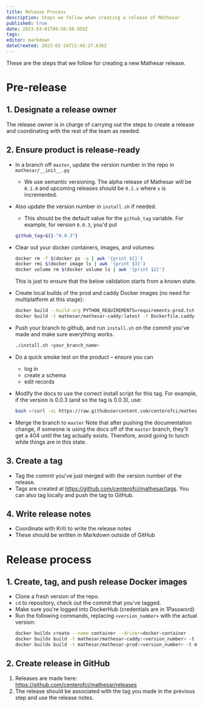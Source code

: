 ```yaml
---
title: Release Process
description: Steps we follow when creating a release of Mathesar
published: true
date: 2023-03-01T08:58:58.959Z
tags: 
editor: markdown
dateCreated: 2023-02-24T12:48:27.636Z
---
```


These are the steps that we follow for creating a new Mathesar release.

# Pre-release
## 1. Designate a release owner
The release owner is in charge of carrying out the steps to create a release and coordinating with the rest of the team as needed.

## 2. Ensure product is release-ready
- In a branch off `master`, update the version number in the repo in  `mathesar/__init__.py`
  - We use semantic versioning. The alpha release of Mathesar will be `0.1.0` and upcoming releases should be `0.1.x` where `x` is incremented.
- Also update the version number in `install.sh` if needed.
	- This should be the default value for the `github_tag` variable. For example, for version `0.0.3`, you'd put 
    ```sh
    github_tag=${1-"0.0.3"}
    ```
- Clear out your docker containers, images, and volumes:
  ```sh
  docker rm -f $(docker ps -a | awk '{print $1}')
  docker rmi $(docker image ls | awk '{print $3}')
  docker volume rm $(docker volume ls | awk '{print $2}')
  ```
  This is just to ensure that the below validation starts from a known state.
- Create local builds of the prod and caddy Docker images (no need for multiplatform at this stage):
  ```sh
  docker build --build-arg PYTHON_REQUIREMENTS=requirements-prod.txt -t mathesar/mathesar-prod:latest .
  docker build -t mathesar/mathesar-caddy:latest -f Dockerfile.caddy .
  ```
- Push your branch to github, and run `install.sh` on the commit you've made and make sure everything works.
  ```sh
  ./install.sh <your_branch_name>
  ```
- Do a quick smoke test on the product – ensure you can
  - log in
  - create a schema
  - edit records
- Modify the docs to use the correct install script for this tag. For example, if the version is 0.0.3 (and so the tag is 0.0.3), use:
  ```sh
  bash <(curl -sL https://raw.githubusercontent.com/centerofci/mathesar/0.0.3/install.sh)
  ```
  
- Merge the branch to `master`
  Note that after pushing the documentation change, if someone is using the docs off of the `master` branch, they'll get a 404 until the tag actually exists. Therefore, avoid going to lunch while things are in this state.

## 3. Create a tag
- Tag the commit you've just merged with the version number of the release.
- Tags are created at https://github.com/centerofci/mathesar/tags. You can also tag locally and push the tag to GitHub.

## 4. Write release notes
- Coordinate with Kriti to write the release notes
- These should be written in Markdown outside of GitHub

# Release process
## 1. Create, tag, and push release Docker images
- Clone a fresh version of the repo.
- `cd` to repository, check out the commit that you've tagged.
- Make sure you're logged into DockerHub (credentials are in 1Password)
- Run the following commands, replacing `<version_number>` with the actual version:
  ```sh
  docker buildx create --name container --driver=docker-container
  docker buildx build -t mathesar/mathesar-caddy:<version_number> -t mathesar/mathesar-caddy:latest --builder=container --platform=linux/amd64,linux/arm64 --push -f Dockerfile.caddy .
  docker buildx build -t mathesar/mathesar-prod:<version_number> -t mathesar/mathesar-prod:latest --builder=container --platform=linux/amd64,linux/arm64 --push --build-arg PYTHON_REQUIREMENTS=requirements-prod.txt .
  ```

## 2. Create release in GitHub
1. Releases are made here: https://github.com/centerofci/mathesar/releases
2. The release should be associated with the tag you made in the previous step and use the release notes.

